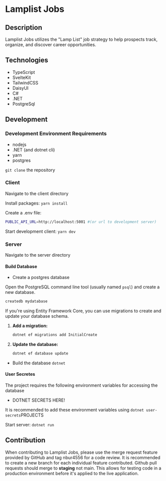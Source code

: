 # Lamplist Jobs

## Description

Lamplist Jobs utilizes the "Lamp List" job strategy to help prospects track, organize, and discover career opportunities.

## Technologies

- TypeScript
- SvelteKit
- TailwindCSS
- DaisyUI
- C#
- .NET
- PostgreSql

## Development

### Development Environment Requirements

- nodejs
- .NET (and dotnet cli)
- yarn
- postgres

`git clone` the repository

### Client
<!-- TODO: readme: Prettier and linting instructions -->

Navigate to the client directory

Install packages: `yarn install`

Create a .env file:

```sh
PUBLIC_API_URL=http://localhost:5001 #(or url to development server)
```

Start development client: `yarn dev`

### Server

Navigate to the server directory

#### Build Database

- Create a postgres database

<!-- TODO: readme: does my database have to have a specific name in my application? (probably...)-->
Open the PostgreSQL command line tool (usually named `psql`) and create a new database.
```sh
createdb mydatabase
```

<!-- TODO: readme: is this part (migrating and updating the database) actually necessary? probably just needs to update to most current migration right? -->
If you're using Entity Framework Core, you can use migrations to create and update your database schema.

1. **Add a migration:**
   ```sh
   dotnet ef migrations add InitialCreate
   ```

2. **Update the database:**
   ```sh
   dotnet ef database update
   ```

<!-- TODO: What are the steps to building the database? Is it just build when running `dotnet`? Is it the `ef database update`?-->
- Build the database `dotnet`

#### User Secretes

The project requires the following environment variables for accessing the database

- DOTNET SECRETS HERE!

It is recommended to add these environment variables using `dotnet user-secrets`PROJECTS
<!-- TODO: readme: Link to creating dotnet user secrets -->

Start server: `dotnet run`

## Contribution

When contributing to Lamplist Jobs, please use the merge request feature provided by GitHub and tag nbur4556 for a code review. It is recommended to create a new branch for each individual feature contributed. Github pull requests should merge to **staging** not main. This allows for testing code in a production environment before it's applied to the live application.

